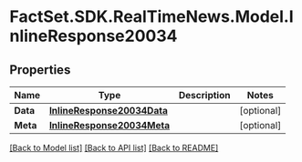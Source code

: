# FactSet.SDK.RealTimeNews.Model.InlineResponse20034

## Properties

Name | Type | Description | Notes
------------ | ------------- | ------------- | -------------
**Data** | [**InlineResponse20034Data**](InlineResponse20034Data.md) |  | [optional] 
**Meta** | [**InlineResponse20034Meta**](InlineResponse20034Meta.md) |  | [optional] 

[[Back to Model list]](../README.md#documentation-for-models) [[Back to API list]](../README.md#documentation-for-api-endpoints) [[Back to README]](../README.md)


